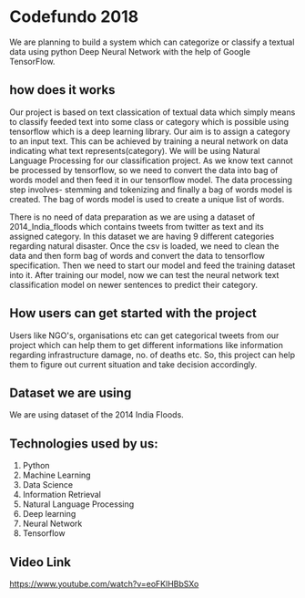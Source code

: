 # Codefundo 2018
  
 We are planning to build a system which can categorize or classify a textual data using python Deep Neural Network with the help of Google TensorFlow.  

## how does it works

Our project is based on text classication of textual data which simply means to classify feeded text into some class or category which is possible using tensorflow which is a deep learning library. Our aim is to assign a category to an input text. This can be achieved by training a neural network on data indicating what text represents(category). We will be using Natural Language Processing for our classification project. As we know text cannot be processed by tensorflow, so we need to convert the data into bag of words model and then feed it in our tensorflow model. The data processing step involves- stemming and tokenizing and finally a bag of words model is created. The bag of words model is used to create a unique list of words.

There is no need of data preparation as we are using a dataset of 2014_India_floods which contains tweets from twitter as text and its assigned category. In this dataset we are having 9 different categories regarding natural disaster.
Once the csv is loaded, we need to clean the data and then form bag of words and convert the data to tensorflow specification. Then we need to start our model and feed the training dataset into it. After training our model, now we can test the neural network  text classification model on newer sentences to predict their
category.

## How users can get started with the project

Users like NGO's, organisations etc can get categorical tweets from our project which can help them to get different informations like information regarding infrastructure damage, no. of deaths etc. So, this project can help them to figure out current situation and take decision accordingly.

## Dataset we are using

We are using dataset of the 2014 India Floods.

## Technologies used by us:
1. Python
2. Machine Learning
3. Data Science
4. Information Retrieval
5. Natural Language Processing
6. Deep learning
7. Neural Network
8. Tensorflow

## Video Link
https://www.youtube.com/watch?v=eoFKlHBbSXo
